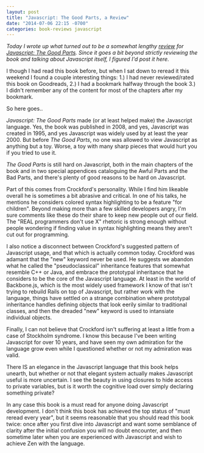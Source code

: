 ```yaml
---
layout: post
title: "Javascript: The Good Parts, a Review"
date: "2014-07-06 22:15 -0700"
categories: book-reviews javascript
---
```


_Today I wrote up what turned out to be a somewhat lengthy [review](https://www.goodreads.com/review/show/566827873) for [Javascript: The Good Parts](http://shop.oreilly.com/product/9780596517748.do).  Since it goes a bit beyond strictly reviewing the book and talking about Javascript itself, I figured I'd post it here._

I though I had read this book before, but when I sat down to reread it this weekend I found a couple interesting things: 1.) I had never reviewed/rated this book on Goodreads, 2.) I had a bookmark halfway through the book 3.) I didn't remember any of the content for most of the chapters after my bookmark.

So here goes..

<i>Javascript: The Good Parts</i> made (or at least helped make) the Javascript language. Yes, the book was published in 2008, and yes, Javascript was created in 1995, and yes Javascript was widely used by at least the year 2000. But before <i>The Good Parts</i>, no one was allowed to view Javascript as anything but a toy. Worse, a toy with many sharp pieces that would hurt you if you tried to use it.

<i>The Good Parts</i> is still hard on Javascript, both in the main chapters of the book and in two special appendices cataloguing the Awful Parts and the Bad Parts, and there's plenty of good reasons to be hard on Javascript.

Part of this comes from Crockford's personality. While I find him likeable overall he is sometimes a bit abrasive and critical. In one of his talks, he mentions he considers colored syntax highlighting to be a feature "for children". Beyond making more than a few skilled developers angry, I'm sure comments like these do their share to keep new people out of our field. The "REAL programmers don't use X" rhetoric is strong enough without people wondering if finding value in syntax highlighting means they aren't cut out for programming.

I also notice a disconnect between Crockford's suggested pattern of Javascript usage, and that which is actually common today. Crockford was adamant that the "new" keyword never be used. He suggests we abandon what he called the "pseudoclassical" inheritance features that somewhat resemble C++ or Java, and embrace the prototypal inheritance that he considers to be the core of the Javascript language. At least in the world of Backbone.js, which is the most widely used framework I know of that isn't trying to rebuild Rails on top of Javascript, but rather work with the language, things have settled on a strange combination where prototypal inheritance handles defining objects that look eerily similar to traditional classes, and then the dreaded "new" keyword is used to intansiate individual objects.

Finally, I can not believe that Crockford isn't suffering at least a little from a case of Stockholm syndrome. I know this because I've been writing Javascript for over 10 years, and have seen my own admiration for the language grow even while I questioned whether or not my admiration was valid.

There IS an elegance in the Javascript language that this book helps unearth, but whether or not that elegant system actually makes Javascript useful is more uncertain. I see the beauty in using closures to hide access to private variables, but is it worth the cognitive load over simply declaring something private?

In any case this book is a must read for anyone doing Javascript development. I don't think this book has achieved the top status of "must reread every year", but it seems reasonable that you should read this book twice: once after you first dive into Javascript and want some semblance of clarity after the initial confusion you will no doubt encounter, and then sometime later when you are experienced with Javascript and wish to achieve Zen with the language.

